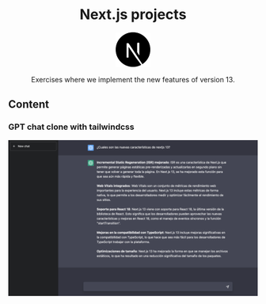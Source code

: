 <div align="center">
  <h1>Next.js projects</h1>
  <img src="./.readme-static/next-js.svg" width="70" alt="Next.js logo" />
  <p>Exercises where we implement the new features of version 13.</p>
</div>

## Content
### GPT chat clone with tailwindcss
![App screenshot](./.readme-static/chat-gpt-clone.png)